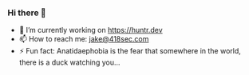 ### Hi there 👋

- 🔭 I’m currently working on https://huntr.dev
- 📫 How to reach me: jake@418sec.com
- ⚡ Fun fact: Anatidaephobia is the fear that somewhere in the world, there is a duck watching you...

<!--
**Jmimoni/Jmimoni** is a ✨ _special_ ✨ repository because its `README.md` (this file) appears on your GitHub profile.

Here are some ideas to get you started:

- 🔭 I’m currently working on ...
- 🌱 I’m currently learning ...
- 👯 I’m looking to collaborate on huntr.dev
- 🤔 I’m looking for help with ...
- 💬 Ask me about ...
- 📫 How to reach me:
- 😄 Pronouns: ...
- ⚡ Fun fact: Anatidaephobia is the fear that somewhere in the world, there is a duck watching you...
-->
